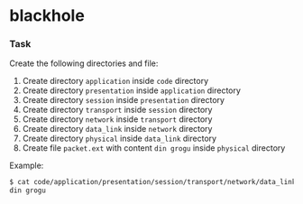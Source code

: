 # blackhole

### Task

Create the following directories and file:

1. Create directory `application` inside `code` directory
2. Create directory `presentation` inside `application` directory
3. Create directory `session` inside `presentation` directory
4. Create directory `transport` inside `session` directory
5. Create directory `network` inside `transport` directory
6. Create directory `data_link` inside `network` directory
7. Create directory `physical` inside `data_link` directory
8. Create file `packet.ext` with content `din grogu` inside `physical` directory

Example:

```sh
$ cat code/application/presentation/session/transport/network/data_link/physical/packet.ext
din grogu
```
